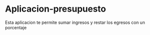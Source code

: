 # Aplicacion-presupuesto
Esta aplicacion te permite sumar ingresos y restar los egresos con un porcentaje 
